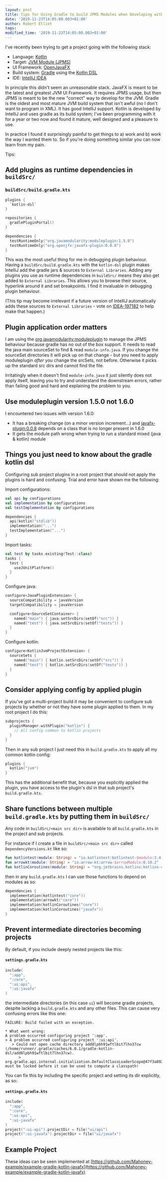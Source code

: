 ```yaml
---
layout: post
title: Tips for Using Gradle to build JPMS Modules when Developing with IntelliJ
date: '2019-11-23T14:05:00.003+01:00'
author: Robert Elliot
tags:
modified_time: '2019-11-23T14:05:00.003+01:00'
---
```


I've recently been trying to get a project going with the following stack:

* Language: [Kotlin](https://kotlinlang.org/)
* Target: [JVM Module (JPMS)](https://openjdk.java.net/projects/jigsaw/spec/)
* UI Framework: [OpenJavaFX](https://openjfx.io/)
* Build system: [Gradle](https://gradle.org/) using the [Kotlin DSL](https://docs.gradle.org/current/userguide/kotlin_dsl.html)
* IDE: [IntelliJ IDEA](https://www.jetbrains.com/idea/)

In principle this didn't seem an unreasonable stack. JavaFX is meant to be the
latest and greatest JVM UI Framework. It requires JPMS usage, but then JPMS is
meant to be the new "correct" way to develop for the JVM. Gradle is the oldest
and most mature JVM build system that isn't awful (no I don't want to program in
XML). It has good IntelliJ support. Kotlin is developed by IntelliJ and uses
gradle as its build system; I've been programming with it for a year or two now
and found it mature, well designed and a pleasure to use.

In practice I found it surprisingly painful to get things to a) work and b) work
the way I wanted them to. So if you're doing something similar you can now learn
from my pain.

Tips:

## Add plugins as runtime dependencies in `buildSrc/`

### `buildSrc/build.gradle.kts`
```kotlin
plugins {
  `kotlin-dsl`
}

repositories {
  gradlePluginPortal()
}

dependencies {
  testRuntimeOnly("org.javamodularity:moduleplugin:1.5.0")
  testRuntimeOnly("org.openjfx:javafx-plugin:0.0.8")
}
```

This was the most useful thing for me in debugging plugin behaviour. Having a
`buildSrc/build.gradle.kts` with the `kotlin-dsl` plugin makes IntelliJ add the
gradle jars & sources to `External Libraries`. Adding any plugins you use as
runtime dependencies in `buildSrc/` means they also get added to
`External Libraries`. This allows you to browse their source, hyperlink around
it and set breakpoints. I find it invaluable in debugging plugin behaviour.

(This tip may become irrelevant if a future version of IntelliJ automatically
adds these sources to  `External Libraries` - vote on
[IDEA-197182](https://youtrack.jetbrains.com/issue/IDEA-197182) to help make
that happen.)

## Plugin application order matters

I am using the [org.javamodularity:moduleplugin](https://github.com/java9-modularity/gradle-modules-plugin)
to manage the JPMS behaviour because gradle has no out of the box support. It
needs to read the java main sourceSet to find & read `module-info.java`. If you
change the sourceSet directories it will pick up on that change - but you need
to apply moduleplugin *after* you change the srcSets, not before. Otherwise it
picks up the standard src dirs and cannot find the file.

Irritatingly when it doesn't find `module-info.java` it just silently does not
apply itself, leaving you to try and understand the downstream errors, rather
than failing good and hard and explaining the problem to you.

## Use moduleplugin version 1.5.0 not 1.6.0

I encountered two issues with version 1.6.0:
* It has a breaking change (on a minor version increment...) and
  [javafx-plugin:0.0.8](https://github.com/openjfx/javafx-gradle-plugin) depends
  on a class that is no longer present in 1.6.0
* It gets the module path wrong when trying to run a standard mixed (java &
  kotlin) module

## Things you just need to know about the gradle kotlin dsl

Configuring sub project plugins in a root project that should not apply the
plugins is hard and confusing. Trial and error have shown me the following:

Import configurations:
```kotlin
val api by configurations
val implementation by configurations
val testImplementation by configurations

dependencies {
  api(kotlin("stdlib"))
  implementation("...")
  testImplementation("...")
}
```
Import tasks:
```kotlin
val test by tasks.existing(Test::class)
tasks {
  test {
    useJUnitPlatform()
  }
}
```
Configure java:
```kotlin
configure<JavaPluginExtension> {
  sourceCompatibility = javaVersion
  targetCompatibility = javaVersion

  configure<SourceSetContainer> {
    named("main") { java.setSrcDirs(setOf("src")) }
    named("test") { java.setSrcDirs(setOf("tests")) }
  }
}
```
Configure kotlin:
```kotlin
configure<KotlinJvmProjectExtension> {
  sourceSets {
    named("main") { kotlin.setSrcDirs(setOf("src")) }
    named("test") { kotlin.setSrcDirs(setOf("tests")) }
  }
}
```

## Consider applying config by applied plugin

If you've got a multi-project build it may be convenient to configure sub
projects by whether or not they have some plugin applied to them. In my root
project I do this:
```kotlin
subprojects {
  pluginManager.withPlugin("kotlin") {
    // All config common to kotlin projects
  }
}
```

Then in any sub project I just need this in `build.gradle.kts` to apply all my
common kotlin config:
```kotlin
plugins {
  kotlin("jvm")
}
```

This has the additional benefit that, because you explicitly applied the plugin,
you have access to the plugin's dsl in that sub project's `build.gradle.kts`.

## Share functions between multiple `build.gradle.kts` by putting them in `buildSrc/`

Any code in `buildSrc/<main src dir>` is available to all `build.gradle.kts` in
the project and sub projects.

For instance if I create a file in `buildSrc/<main src dir>` called
`DependencyVersions.kt` like so:
```kotlin
fun kotlintest(module: String) = "io.kotlintest:kotlintest-$module:3.4.2"
fun arrowkt(module: String) = "io.arrow-kt:arrow-$arrowModule:0.10.2"
fun kotlinCoroutines(module: String) = "org.jetbrains.kotlinx:kotlinx-coroutines-$module:1.3.2"
```

then in any `build.gradle.kts` I can use those functions to depend on modules as
so:
```kotlin
dependencies {
  implementation(kotlintest("core"))
  implementation(arrowkt("core"))
  implementation(kotlinCoroutines("core"))
  implementation(kotlinCoroutines("javafx"))
}
```


## Prevent intermediate directories becoming projects

By default, if you include deeply nested projects like this:

#### `settings.gradle.kts`
```kotlin
include(
  ":app",
  ":core",
  ":ui:api",
  ":ui:javafx"
)
```
the intermediate directories (in this case `ui`) will become gradle projects,
despite lacking a `build.gradle.kts` and any other files. This can cause very
confusing errors like this one:
```
FAILURE: Build failed with an exception.

* What went wrong:
A problem occurred configuring project ':app'.
> A problem occurred configuring project ':ui:api'.
   > Could not open cache directory add8lpbh91wftlbit7lhn37cw (/home/runner/.gradle/caches/6.0.1/gradle-kotlin-dsl/add8lpbh91wftlbit7lhn37cw).
      > org.gradle.api.internal.initialization.DefaultClassLoaderScope@47f3a892 must be locked before it can be used to compute a classpath!
```

You can fix this by including the specific project and setting its dir
explicitly, as so:

#### `settings.gradle.kts`
```kotlin
include(
  ":app",
  ":core",
  ":ui-api",
  ":ui-javafx"
)
project(":ui-api").projectDir = file("ui/api")
project(":ui-javafx").projectDir = file("ui/javafx")
```

## Example Project

These ideas can be seen implemented at
[https://github.com/Mahoney-example/example-gradle-kotlin-javafx](https://github.com/Mahoney-example/example-gradle-kotlin-javafx)

